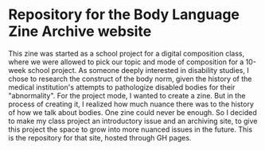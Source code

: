 # Repository for the Body Language Zine Archive website

This zine was started as a school project for a digital composition class, where we were allowed to pick our topic and mode of composition for a 10-week school project. As someone deeply interested in disability studies, I chose to research the construct of the body norm, given the history of the medical institution's attempts to pathologize disabled bodies for their "abnormality". For the project mode, I wanted to create a zine. But in the process of creating it, I realized how much nuance there was to the history of how we talk about bodies. One zine could never be enough. So I decided to make my class project an introductory issue and an archiving site, to give this project the space to grow into more nuanced issues in the future. This is the repository for that site, hosted through GH pages.
